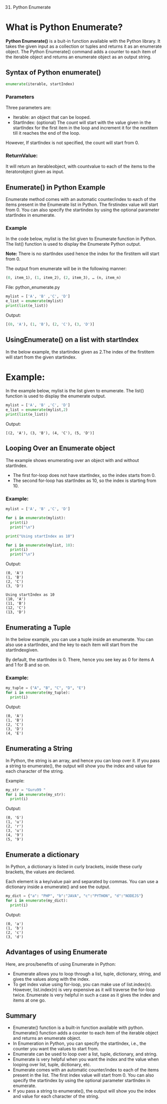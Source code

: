 031. Python Enumerate

# What is Python Enumerate?
**Python Enumerate()** is a buit-in function available with the Python library. It takes the given input as a collection or tuples and returns it as an enumerate object. The Python Enumerate() command adds a counter to each item of the iterable object and returns an enumerate object as an output string.

## Syntax of Python enumerate()
```python
enumerate(iterable, startIndex)
```
### Parameters
Three parameters are:


- Iterable: an object that can be looped.
- StartIndex: (optional) The count will start with the value given in the startIndex for the first item in the loop and increment it for the nextitem till it reaches the end of the loop.

However, If startIndex is not specified, the count will start from 0.

### ReturnValue:
It will return an iterableobject, with countvalue to each of the items to the iteratorobject given as input.

## Enumerate() in Python Example
Enumerate method comes with an automatic counter/index to each of the items present in the Enumerate list in Python. The firstindex value will start from 0. You can also specify the startindex by using the optional parameter startIndex in enumerate.

### Example
In the code below, mylist is the list given to Enumerate function in Python. The list() function is used to display the Enumerate Python output.

**Note:** There is no startIndex used hence the index for the firstitem will start from 0.

The output from enumerate will be in the following manner:
```python
(0, item_1), (1, item_2), (2, item_3), … (n, item_n)
```
File: python_enumerate.py
```python
mylist = ['A', 'B' ,'C', 'D']
e_list = enumerate(mylist)
print(list(e_list))
```
Output:
```python
[(0, 'A'), (1, 'B'), (2, 'C'), (3, 'D')]
```
## UsingEnumerate() on a list with startIndex
In the below example, the startindex given as 2.The index of the firstitem will start from the given startindex.

# Example:

In the example below, mylist is the list given to enumerate. The list() function is used to display the enumerate output.
```python
mylist = ['A', 'B' ,'C', 'D']
e_list = enumerate(mylist,2)
print(list(e_list))
```
Output:
```text
[(2, 'A'), (3, 'B'), (4, 'C'), (5, 'D')]
```
## Looping Over an Enumerate object
The example shows enumerating over an object with and without startIndex.

- The first for-loop does not have startIndex, so the index starts from 0.
- The second for-loop has startIndex as 10, so the index is starting from 10.
### Example:
```python
mylist = ['A', 'B' ,'C', 'D']

for i in enumerate(mylist):
  print(i)
  print("\n")

print("Using startIndex as 10")    

for i in enumerate(mylist, 10):
  print(i)
  print("\n")
```
Output:
```text
(0, 'A')
(1, 'B')
(2, 'C')
(3, 'D')

Using startIndex as 10
(10, 'A')
(11, 'B')
(12, 'C')
(13, 'D')
```
## Enumerating a Tuple
In the below example, you can use a tuple inside an enumerate. You can also use a startIndex, and the key to each item will start from the startIndexgiven.

By default, the startIndex is 0. There, hence you see key as 0 for items A and 1 for B and so on.

### Example:
```python
my_tuple = ("A", "B", "C", "D", "E")
for i in enumerate(my_tuple):
  print(i)
```
Output:

```text
(0, 'A')
(1, 'B')
(2, 'C')
(3, 'D')
(4, 'E')
```
## Enumerating a String
In Python, the string is an array, and hence you can loop over it. If you pass a string to enumerate(), the output will show you the index and value for each character of the string.

Example:
```python
my_str = "Guru99 "
for i in enumerate(my_str):
  print(i)
```
Output:
```text
(0, 'G')
(1, 'u')
(2, 'r')
(3, 'u')
(4, '9')
(5, '9')
```
## Enumerate a dictionary
In Python, a dictionary is listed in curly brackets, inside these curly brackets, the values are declared.

Each element is a key/value pair and separated by commas. You can use a dictionary inside a enumerate() and see the output.
```python
my_dict = {"a": "PHP", "b":"JAVA", "c":"PYTHON", "d":"NODEJS"}
for i in enumerate(my_dict):
  print(i)
```
Output:
```text
(0, 'a')
(1, 'b')
(2, 'c')
(3, 'd')
```
## Advantages of using Enumerate
Here, are pros/benefits of using Enumerate in Python:

- Enumerate allows you to loop through a list, tuple, dictionary, string, and gives the values along with the index.
- To get index value using for-loop, you can make use of list.index(n). However, list.index(n) is very expensive as it will traverse the for-loop twice. Enumerate is very helpful in such a case as it gives the index and items at one go.
## Summary
- Enumerate() function is a built-in function available with python. Enumerate() function adds a counter to each item of the iterable object and returns an enumerate object.
- In Enumeration in Python, you can specify the startIndex, i.e., the counter you want the values to start from.
- Enumerate can be used to loop over a list, tuple, dictionary, and string.
- Enumerate is very helpful when you want the index and the value when looping over list, tuple, dictionary, etc.
- Enumerate comes with an automatic counter/index to each of the items present in the list. The first index value will start from 0. You can also specify the startindex by using the optional parameter startIndex in enumerate.
- If you pass a string to enumerate(), the output will show you the index and value for each character of the string.